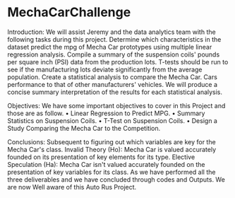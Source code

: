 # MechaCarChallenge

Introduction:
We will assist Jeremy and the data analytics team with the following tasks during this project. Determine which characteristics in the dataset predict the mpg of Mecha Car prototypes using multiple linear regression analysis. Compile a summary of the suspension coils' pounds per square inch (PSI) data from the production lots. T-tests should be run to see if the manufacturing lots deviate significantly from the average population. Create a statistical analysis to compare the Mecha Car. Cars performance to that of other manufacturers' vehicles. We will produce a concise summary interpretation of the results for each statistical analysis.

Objectives:
We have some important objectives to cover in this Project and those are as follow.
•	Linear Regression to Predict MPG.
•	Summary Statistics on Suspension Coils.
•	T-Test on Suspension Coils.
•	Design a Study Comparing the Mecha Car to the Competition.

Conclusions:
Subsequent to figuring out which variables are key for the Mecha Car's class.
Invalid Theory (Ho): Mecha Car is valued accurately founded on its presentation of key elements for its type.
Elective Speculation (Ha): Mecha Car isn't valued accurately founded on the presentation of key variables for its class.
As we have performed all the three deliverables and we have concluded through codes and Outputs. We are now Well aware of this Auto Rus Project.
